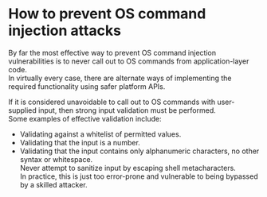 # How to prevent OS command injection attacks
By far the most effective way to prevent OS command injection vulnerabilities is to never call out to OS commands from application-layer code.  
In virtually every case, there are alternate ways of implementing the required functionality using safer platform APIs.  

If it is considered unavoidable to call out to OS commands with user-supplied input, then strong input validation must be performed.  
Some examples of effective validation include:

- Validating against a whitelist of permitted values.  
- Validating that the input is a number.  
- Validating that the input contains only alphanumeric characters, no other syntax or whitespace.  
Never attempt to sanitize input by escaping shell metacharacters.  
In practice, this is just too error-prone and vulnerable to being bypassed by a skilled attacker.